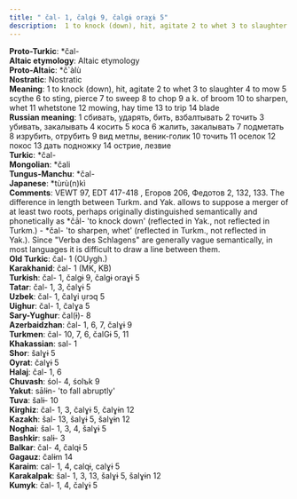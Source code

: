 ```yaml
---
title: " čal- 1, čalgɨ 9, čalgɨ oraɣɨ 5"
description:  1 to knock (down), hit, agitate 2 to whet 3 to slaughter 4 to mow 5 scythe 6 to sting, pierce 7 to sweep 8 to chop 9 a k. of broom 10 to sharpen, whet 11 whetstone 12 mowing, hay time 13 to trip 14 blade
---
```


<strong>Proto-Turkic</strong>:  *čal-<br>
<strong>Altaic etymology</strong>:  Altaic etymology<br>
<strong> Proto-Altaic</strong>:  *č`àlù<br>
<strong>Nostratic</strong>:  Nostratic<br>
<strong>Meaning</strong>:  1 to knock (down), hit, agitate 2 to whet 3 to slaughter 4 to mow 5 scythe 6 to sting, pierce 7 to sweep 8 to chop 9 a k. of broom 10 to sharpen, whet 11 whetstone 12 mowing, hay time 13 to trip 14 blade<br>
<strong>Russian meaning</strong>:  1 сбивать, ударять, бить, взбалтывать 2 точить 3 убивать, закалывать 4 косить 5 коса 6 жалить, закалывать 7 подметать 8 изрубить, отрубить 9 вид метлы, веник-голик 10 точить 11 оселок 12 покос 13 дать подножку 14 острие, лезвие<br>
<strong>Turkic</strong>:  *čal-<br>
<strong>Mongolian</strong>:  *čali<br>
<strong>Tungus-Manchu</strong>:  *čal-<br>
<strong>Japanese</strong>:  *tùrù(n)kì<br>
<strong>Comments</strong>:  VEWT 97, EDT 417-418 , Егоров 206, Федотов 2, 132, 133. The difference in length between Turkm. and Yak. allows to suppose a merger of at least two roots, perhaps originally distinguished semantically and phonetically as *čāl- 'to knock down' (reflected in Yak., not reflected in Turkm.) - *čal- 'to sharpen, whet' (reflected in Turkm., not reflected in Yak.). Since "Verba des Schlagens" are generally vague semantically, in most languages it is difficult to draw a line between them.<br>
<strong>Old Turkic</strong>:  čal- 1 (OUygh.)<br>
<strong>Karakhanid</strong>:  čal- 1 (MK, KB)<br>
<strong>Turkish</strong>:  čal- 1, čalgɨ 9, čalgɨ oraɣɨ 5<br>
<strong>Tatar</strong>:  čal- 1, 3, čalɣɨ 5<br>
<strong>Uzbek</strong>:  čal- 1, čalɣi ụrɔq 5<br>
<strong>Uighur</strong>:  čal- 1, čalɣa 5<br>
<strong>Sary-Yughur</strong>:  čal(ɨ)- 8<br>
<strong>Azerbaidzhan</strong>:  čal- 1, 6, 7, čalɣɨ 9<br>
<strong>Turkmen</strong>:  čal- 10, 7, 6, čalGɨ 5, 11<br>
<strong>Khakassian</strong>:  sal- 1<br>
<strong>Shor</strong>:  šalɣɨ 5<br>
<strong>Oyrat</strong>:  čalɣɨ 5<br>
<strong>Halaj</strong>:  čal- 1, 6<br>
<strong>Chuvash</strong>:  śol- 4, śolъk 9<br>
<strong>Yakut</strong>:  sālɨn- 'to fall abruptly'<br>
<strong>Tuva</strong>:  šalɨ- 10<br>
<strong>Kirghiz</strong>:  čal- 1, 3, čalɣɨ 5, čalɣɨn 12<br>
<strong>Kazakh</strong>:  šal- 13, šalɣɨ 5, šalɣɨn 12<br>
<strong>Noghai</strong>:  šal- 1, 3, 4, šalɣɨ 5<br>
<strong>Bashkir</strong>:  salɨ- 3<br>
<strong>Balkar</strong>:  čal- 4, čalqɨ 5<br>
<strong>Gagauz</strong>:  čalɨm 14<br>
<strong>Karaim</strong>:  cal- 1, 4, calqɨ, calɣɨ 5<br>
<strong>Karakalpak</strong>:  šal- 1, 3, 13, šalɣɨ 5, šalɣɨn 12<br>
<strong>Kumyk</strong>:  čal- 1, 4, čalɣɨ 5<br>


